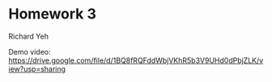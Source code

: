 # Homework 3
Richard Yeh

Demo video: https://drive.google.com/file/d/1BQ8fRQFddWbjVKhR5b3V9UHd0dPbjZLK/view?usp=sharing
